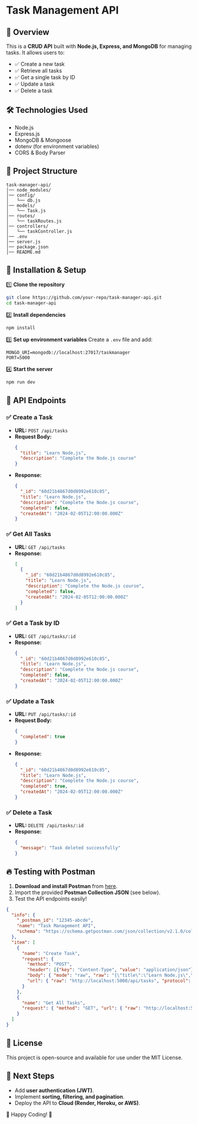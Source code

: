 # Task Management API

## 📌 Overview
This is a **CRUD API** built with **Node.js, Express, and MongoDB** for managing tasks. It allows users to:
- ✅ Create a new task
- ✅ Retrieve all tasks
- ✅ Get a single task by ID
- ✅ Update a task
- ✅ Delete a task

## 🛠 Technologies Used
- Node.js
- Express.js
- MongoDB & Mongoose
- dotenv (for environment variables)
- CORS & Body Parser

## 📂 Project Structure
```
task-manager-api/
│── node_modules/
│── config/
│   └── db.js
│── models/
│   └── Task.js
│── routes/
│   └── taskRoutes.js
│── controllers/
│   └── taskController.js
│── .env
│── server.js
│── package.json
│── README.md
```

## 🚀 Installation & Setup

1️⃣ **Clone the repository**
```sh
git clone https://github.com/your-repo/task-manager-api.git
cd task-manager-api
```

2️⃣ **Install dependencies**
```sh
npm install
```

3️⃣ **Set up environment variables**
Create a `.env` file and add:
```
MONGO_URI=mongodb://localhost:27017/taskmanager
PORT=5000
```

4️⃣ **Start the server**
```sh
npm run dev
```

## 🚀 API Endpoints

### ✅ Create a Task
- **URL:** `POST /api/tasks`
- **Request Body:**
  ```json
  {
    "title": "Learn Node.js",
    "description": "Complete the Node.js course"
  }
  ```
- **Response:**
  ```json
  {
    "_id": "60d21b4867d0d8992e610c85",
    "title": "Learn Node.js",
    "description": "Complete the Node.js course",
    "completed": false,
    "createdAt": "2024-02-05T12:00:00.000Z"
  }
  ```

### ✅ Get All Tasks
- **URL:** `GET /api/tasks`
- **Response:**
  ```json
  [
    {
      "_id": "60d21b4867d0d8992e610c85",
      "title": "Learn Node.js",
      "description": "Complete the Node.js course",
      "completed": false,
      "createdAt": "2024-02-05T12:00:00.000Z"
    }
  ]
  ```

### ✅ Get a Task by ID
- **URL:** `GET /api/tasks/:id`
- **Response:**
  ```json
  {
    "_id": "60d21b4867d0d8992e610c85",
    "title": "Learn Node.js",
    "description": "Complete the Node.js course",
    "completed": false,
    "createdAt": "2024-02-05T12:00:00.000Z"
  }
  ```

### ✅ Update a Task
- **URL:** `PUT /api/tasks/:id`
- **Request Body:**
  ```json
  {
    "completed": true
  }
  ```
- **Response:**
  ```json
  {
    "_id": "60d21b4867d0d8992e610c85",
    "title": "Learn Node.js",
    "description": "Complete the Node.js course",
    "completed": true,
    "createdAt": "2024-02-05T12:00:00.000Z"
  }
  ```

### ✅ Delete a Task
- **URL:** `DELETE /api/tasks/:id`
- **Response:**
  ```json
  {
    "message": "Task deleted successfully"
  }
  ```

## 🔥 Testing with Postman
1. **Download and install Postman** from [here](https://www.postman.com/).
2. Import the provided **Postman Collection JSON** (see below).
3. Test the API endpoints easily!

```json
{
  "info": {
    "_postman_id": "12345-abcde",
    "name": "Task Management API",
    "schema": "https://schema.getpostman.com/json/collection/v2.1.0/collection.json"
  },
  "item": [
    {
      "name": "Create Task",
      "request": {
        "method": "POST",
        "header": [{"key": "Content-Type", "value": "application/json"}],
        "body": { "mode": "raw", "raw": "{\"title\":\"Learn Node.js\",\"description\":\"Complete the Node.js course\"}" },
        "url": { "raw": "http://localhost:5000/api/tasks", "protocol": "http", "host": ["localhost"], "port": "5000", "path": ["api", "tasks"] }
      }
    },
    {
      "name": "Get All Tasks",
      "request": { "method": "GET", "url": { "raw": "http://localhost:5000/api/tasks", "host": ["localhost"], "port": "5000", "path": ["api", "tasks"] } }
    }
  ]
}
```

## 📜 License
This project is open-source and available for use under the MIT License.

## 🎯 Next Steps
- Add **user authentication (JWT)**.
- Implement **sorting, filtering, and pagination**.
- Deploy the API to **Cloud (Render, Heroku, or AWS)**.

🚀 Happy Coding! 🎉
